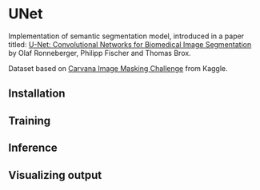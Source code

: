 # UNet
Implementation of semantic segmentation model, introduced in a paper titled: [U-Net: Convolutional Networks for Biomedical Image Segmentation](https://arxiv.org/abs/1505.04597) by Olaf Ronneberger, Philipp Fischer and Thomas Brox.

Dataset based on [Carvana Image Masking Challenge](https://www.kaggle.com/c/carvana-image-masking-challenge) from Kaggle.

## Installation

## Training 

## Inference

## Visualizing output
